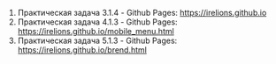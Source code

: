 
1. Практическая задача 3.1.4 - Github Pages: https://irelions.github.io
2. Практическая задача 4.1.3 - Github Pages: https://irelions.github.io/mobile_menu.html
3. Практическая задача 5.1.3 - Github Pages: https://irelions.github.io/brend.html
